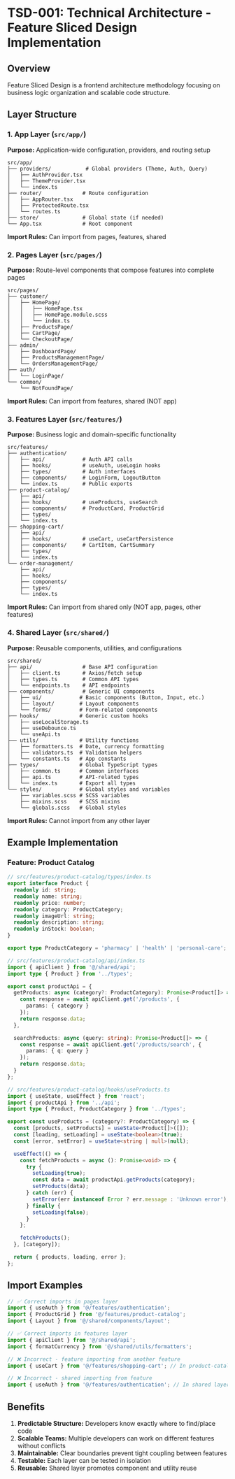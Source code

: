 # TSD-001: Technical Architecture - Feature Sliced Design Implementation

## Overview
Feature Sliced Design is a frontend architecture methodology focusing on business logic organization and scalable code structure.

## Layer Structure

### 1. App Layer (`src/app/`)
**Purpose:** Application-wide configuration, providers, and routing setup

```
src/app/
├── providers/           # Global providers (Theme, Auth, Query)
│   ├── AuthProvider.tsx
│   ├── ThemeProvider.tsx
│   └── index.ts
├── router/             # Route configuration
│   ├── AppRouter.tsx
│   ├── ProtectedRoute.tsx
│   └── routes.ts
├── store/              # Global state (if needed)
└── App.tsx             # Root component
```

**Import Rules:** Can import from pages, features, shared

### 2. Pages Layer (`src/pages/`)
**Purpose:** Route-level components that compose features into complete pages

```
src/pages/
├── customer/
│   ├── HomePage/
│   │   ├── HomePage.tsx
│   │   ├── HomePage.module.scss
│   │   └── index.ts
│   ├── ProductsPage/
│   ├── CartPage/
│   └── CheckoutPage/
├── admin/
│   ├── DashboardPage/
│   ├── ProductsManagementPage/
│   └── OrdersManagementPage/
├── auth/
│   └── LoginPage/
└── common/
    └── NotFoundPage/
```

**Import Rules:** Can import from features, shared (NOT app)

### 3. Features Layer (`src/features/`)
**Purpose:** Business logic and domain-specific functionality

```
src/features/
├── authentication/
│   ├── api/            # Auth API calls
│   ├── hooks/          # useAuth, useLogin hooks
│   ├── types/          # Auth interfaces
│   ├── components/     # LoginForm, LogoutButton
│   └── index.ts        # Public exports
├── product-catalog/
│   ├── api/
│   ├── hooks/          # useProducts, useSearch
│   ├── components/     # ProductCard, ProductGrid
│   ├── types/
│   └── index.ts
├── shopping-cart/
│   ├── api/
│   ├── hooks/          # useCart, useCartPersistence
│   ├── components/     # CartItem, CartSummary
│   ├── types/
│   └── index.ts
└── order-management/
    ├── api/
    ├── hooks/
    ├── components/
    ├── types/
    └── index.ts
```

**Import Rules:** Can import from shared only (NOT app, pages, other features)

### 4. Shared Layer (`src/shared/`)
**Purpose:** Reusable components, utilities, and configurations

```
src/shared/
├── api/                # Base API configuration
│   ├── client.ts       # Axios/fetch setup
│   ├── types.ts        # Common API types
│   └── endpoints.ts    # API endpoints
├── components/         # Generic UI components
│   ├── ui/            # Basic components (Button, Input, etc.)
│   ├── layout/        # Layout components
│   └── forms/         # Form-related components
├── hooks/             # Generic custom hooks
│   ├── useLocalStorage.ts
│   ├── useDebounce.ts
│   └── useApi.ts
├── utils/             # Utility functions
│   ├── formatters.ts  # Date, currency formatting
│   ├── validators.ts  # Validation helpers
│   └── constants.ts   # App constants
├── types/             # Global TypeScript types
│   ├── common.ts      # Common interfaces
│   ├── api.ts         # API-related types
│   └── index.ts       # Export all types
└── styles/            # Global styles and variables
    ├── variables.scss # SCSS variables
    ├── mixins.scss    # SCSS mixins
    └── globals.scss   # Global styles
```

**Import Rules:** Cannot import from any other layer

## Example Implementation

### Feature: Product Catalog

```typescript
// src/features/product-catalog/types/index.ts
export interface Product {
  readonly id: string;
  readonly name: string;
  readonly price: number;
  readonly category: ProductCategory;
  readonly imageUrl: string;
  readonly description: string;
  readonly inStock: boolean;
}

export type ProductCategory = 'pharmacy' | 'health' | 'personal-care';

// src/features/product-catalog/api/index.ts
import { apiClient } from '@/shared/api';
import type { Product } from '../types';

export const productApi = {
  getProducts: async (category?: ProductCategory): Promise<Product[]> => {
    const response = await apiClient.get('/products', {
      params: { category }
    });
    return response.data;
  },

  searchProducts: async (query: string): Promise<Product[]> => {
    const response = await apiClient.get('/products/search', {
      params: { q: query }
    });
    return response.data;
  }
};

// src/features/product-catalog/hooks/useProducts.ts
import { useState, useEffect } from 'react';
import { productApi } from '../api';
import type { Product, ProductCategory } from '../types';

export const useProducts = (category?: ProductCategory) => {
  const [products, setProducts] = useState<Product[]>([]);
  const [loading, setLoading] = useState<boolean>(true);
  const [error, setError] = useState<string | null>(null);

  useEffect(() => {
    const fetchProducts = async (): Promise<void> => {
      try {
        setLoading(true);
        const data = await productApi.getProducts(category);
        setProducts(data);
      } catch (err) {
        setError(err instanceof Error ? err.message : 'Unknown error');
      } finally {
        setLoading(false);
      }
    };

    fetchProducts();
  }, [category]);

  return { products, loading, error };
};
```

## Import Examples

```typescript
// ✅ Correct imports in pages layer
import { useAuth } from '@/features/authentication';
import { ProductGrid } from '@/features/product-catalog';
import { Layout } from '@/shared/components/layout';

// ✅ Correct imports in features layer  
import { apiClient } from '@/shared/api';
import { formatCurrency } from '@/shared/utils/formatters';

// ❌ Incorrect - feature importing from another feature
import { useCart } from '@/features/shopping-cart'; // In product-catalog feature

// ❌ Incorrect - shared importing from feature
import { useAuth } from '@/features/authentication'; // In shared layer
```

## Benefits

1. **Predictable Structure:** Developers know exactly where to find/place code
2. **Scalable Teams:** Multiple developers can work on different features without conflicts
3. **Maintainable:** Clear boundaries prevent tight coupling between features
4. **Testable:** Each layer can be tested in isolation
5. **Reusable:** Shared layer promotes component and utility reuse